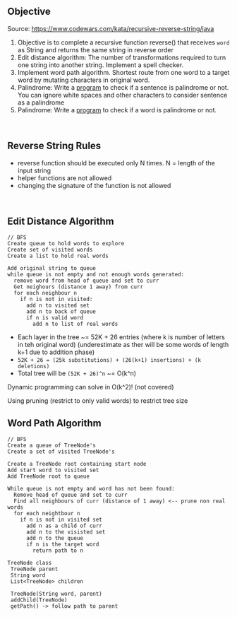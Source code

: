 

## Objective 

Source: https://www.codewars.com/kata/recursive-reverse-string/java

1. Objective is to complete a recursive function reverse() that 
receives `word` as String and returns the same string in 
reverse order
2. Edit distance algorithm: The number of transformations required to turn one string into another string. Implement a spell checker.
3. Implement word path algorithm. Shortest route from one word to a target word by mutating characters in original word.
4. Palindrome: Write a [program](src/main/java/com/github/noconnor/reference/Palindrome.java#L21) to check if a sentence is palindrome or not. You can ignore white spaces and other characters to consider sentence as a palindrome
5. Palindrome: Write a [program](src/main/java/com/github/noconnor/reference/Palindrome.java#L8) to check if a word is palindrome or not.
  
<br />

## Reverse String Rules

* reverse function should be executed only N times. N = length of the input string
* helper functions are not allowed
* changing the signature of the function is not allowed

<br />


## Edit Distance Algorithm

```
// BFS
Create queue to hold words to explore
Create set of visited words
Create a list to hold real words

Add original string to queue
while queue is not empty and not enough words generated:
  remove word from head of queue and set to curr
  Get neighours (distance 1 away) from curr
  for each neighbour n
    if n is not in visited:
      add n to visited set
      add n to back of queue
      if n is valid word
        add n to list of real words 
``` 


* Each layer in the tree ~= 52K + 26 entries (where k is number of letters in teh original word) (underestimate as ther will be some words of length k+1 due to addition phase)
* `52K + 26 = (25k substitutions) + (26(k+1) insertions) + (k deletions)`
* Total tree will be `(52K + 26)^n` ~= O(k^n)

Dynamic programming can solve in O(k^2)! (not covered)

Using pruning (restrict to only valid words) to restrict tree size


## Word Path Algorithm

```
// BFS
Create a queue of TreeNode's
Create a set of visited TreeNode's

Create a TreeNode root containing start node
Add start word to visited set
Add TreeNode root to queue

While queue is not empty and word has not been found:
  Remove head of queue and set to curr
  Find all neighbours of curr (distance of 1 away) <-- prune non real words
  for each neightbour n
    if n is not in visited set
      add n as a child of curr
      add n to the visisted set
      add n to the queue
      if n is the target word
        return path to n
```

```
TreeNode class
 TreeNode parent
 String word
 List<TreeNode> children
 
 TreeNode(String word, parent)
 addChild(TreeNode)
 getPath() -> follow path to parent
 
```

<br />


